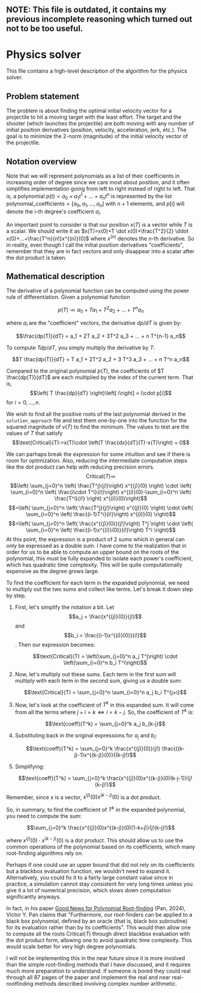 ## NOTE: This file is outdated, it contains my previous incomplete reasoning which turned out not to be too useful.


# Physics solver
This file contains a high-level description of the algorithm for the physics solver.

## Problem statement
The problem is about finding the optimal initial velocity vector for a projectile to hit a moving target with the least effort. The target and the shooter (which launches the projectile) are both moving with any number of initial position derivatives (position, velocity, acceleration, jerk, etc.). The goal is to minimize the 2-norm (magnitude) of the initial velocity vector of the projectile.

## Notation overview
Note that we will represent polynomials as a list of their coefficients in increasing order of degree since we care most about position, and it often simplifies implementation going from left to right instead of right to left. That is, a polynomial $p(t)=a_0+a_1 t^1+...+a_n t^n$ is represented by the list $\text{polynomial\_coefficients}=[a_0,a_1,...,a_n]$ with $n+1$ elements, and $p[i]$ will denote the $i$-th degree's coefficient $a_i$.

An important point to consider is that our position $x(T)$ is a vector while $T$ is a scalar. We should write it as $x(T)=x(0)+T \dot x(0)+\frac{T^2}{2} \ddot x(0)+...+\frac{T^n}{n!}x^{(n)}(0)$ where $x^{(n)}$ denotes the $n$-th derivative. So in reality, even though I call the initial position derivatives "coefficients", remember that they are in fact vectors and only disappear into a scalar after the dot product is taken.

## Mathematical description

The derivative of a polynomial function can be computed using the power rule of differentiation. Given a polynomial function

$$p(T) \coloneqq a_0 + T a_1 + T^2 a_2  + ... + T^n a_n$$

where $a_i$ are the "coefficient" vectors, the derivative $dp/dT$ is given by:

$$\frac{dp(T)}{dT} = a_1 + 2T a_2 + 3T^2 a_3 + ... + n T^{n-1} a_n$$

To compute $T dp/dT$, you simply multiply the derivative by $T$:

$$T \frac{dp(T)}{dT} = T a_1 + 2T^2 a_2  + 3 T^3 a_3 + ... + n T^n a_n$$

Compared to the original polynomial $p(T)$, the coefficients of $T \frac{dp(T)}{dT}$ are each multiplied by the index of the current term. That is, $$\left( T \frac{dp}{dT} \right)\left[ i\right] = i\cdot p[i]$$ for $i=0,...,n$.

We wish to find all the positive roots of the last polynomial derived in the `solution_approach` file and test them one-by-one into the function for the squared magnitude of $v(T)$ to find the minimum. The values to test are the values of $T$ that satisfy $$\text{Critical}(T):=x(T)\cdot \left(T \frac{dx}{dT}(T)-x(T)\right) = 0$$

We can parhaps break the expression for some intuition and see if there is room for optimization. Also, reducing the intermediate computation steps like the dot product can help with reducing precision errors.
$$\text{Critical}(T)\coloneqq$$
$$\left( \sum_{j=0}^n \left( \frac{T^j}{j!}\right) x^{(j)}(0) \right) \cdot \left( \sum_{i=0}^n \left( \frac{i\cdot T^i}{i!}\right) x^{(i)}(0)-\sum_{i=0}^n \left( \frac{T^i}{i!} \right) x^{(i)}(0)\right)$$
$$=\left( \sum_{j=0}^n \left( \frac{T^j}{j!}\right) x^{(j)}(0) \right) \cdot \left( \sum_{i=0}^n \left( \frac{(i-1)T^i}{i!}\right) x^{(i)}(0) \right)$$
$$=\left( \sum_{j=0}^n \left( \frac{x^{(j)}(0)}{j!}\right) T^j \right) \cdot \left( \sum_{i=0}^n \left( \frac{(i-1)x^{(i)}(0)}{i!}\right) T^i \right)$$
At this point, the expression is a product of 2 sums which in general can only be expressed as a double sum. I have come to the realization that in order for us to be able to compute an upper bound on the roots of the polynomial, this must be fully expanded to isolate each power's coefficient, which has quadratic time complexity. This will be quite computationally expensive as the degree grows large.

To find the coefficient for each term in the expanded polynomial, we need to multiply out the two sums and collect like terms. Let's break it down step by step.

1) First, let's simplify the notation a bit. Let $$a_j = \frac{x^{(j)}(0)}{j!}$$ and $$b_i = \frac{(i-1)x^{(i)}(0)}{i!}$$. Then our expression becomes:

   $$\text{Critical}(T) = \left(\sum_{j=0}^n a_j T^j\right) \cdot \left(\sum_{i=0}^n b_i T^i\right)$$

2) Now, let's multiply out these sums. Each term in the first sum will multiply with each term in the second sum, giving us a double sum:

   $$\text{Critical}(T) = \sum_{j=0}^n \sum_{i=0}^n a_j b_i T^{j+i}$$

3) Now, let's look at the coefficient of $T^k$ in this expanded sum. It will come from all the terms where $j+i=k\iff i=k-j$. So, the coefficient of $T^k$ is:

   $$\text{coeff}(T^k) = \sum_{j=0}^k a_j b_{k-j}$$

4) Substituting back in the original expressions for $a_j$ and $b_i$:

   $$\text{coeff}(T^k) = \sum_{j=0}^k \frac{x^{(j)}(0)}{j!} \frac{((k-j)-1)x^{(k-j)}(0)}{(k-j)!}$$

5) Simplifying:

   $$\text{coeff}(T^k) = \sum_{j=0}^k \frac{x^{(j)}(0)x^{(k-j)}(0)(k-j-1)}{j!(k-j)!}$$

Remember, since $x$ is a vector, $x^{(j)}(0)x^{(k-j)}(0)$ is a dot product.

So, in summary, to find the coefficient of $T^k$ in the expanded polynomial, you need to compute the sum:

$$\sum_{j=0}^k \frac{x^{(j)}(0)x^{(k-j)}(0)(1-k+j)}{j!(k-j)!}$$

where $x^{(j)}(0)\cdot x^{(k-j)}(0)$ is a dot product.
This should allow us to use the common operations of the polynomial based on its coefficients, which many root-finding algorithms rely on.

Perhaps if one could use an upper bound that did not rely on its coefficients but a blackbox evaluation function, we wouldn't need to expand it. Alternatively, you could fix it to a fairly large constant value since in practice, a simulation cannot stay consistent for very long times unless you give it a lot of numerical precision, which slows down computation significantly anyways. 

In fact, in his paper [Good News for Polynomial Root-finding](https://arxiv.org/abs/1805.12042) (Pan, 2024), Victor Y. Pan claims that "Furthermore, our root-finders can be applied to a black box polynomial, defined by an oracle (that is, black box subroutine) for its evaluation rather than by its coefficients".  This would then allow one to compute all the roots $\text{Critical}(T)$ through direct blackbox evaluation with the dot product form, allowing one to avoid quadratic time complexity. This would scale better for very high degree polynomials.

I will not be implementing this in the near future since it is more involved than the simple root-finding methods that I have discussed, and it requires much more preparation to understand. If someone is bored they could real through all 87 pages of the paper and implement the real and near real-rootfinding methods described involving complex number arithmetic.